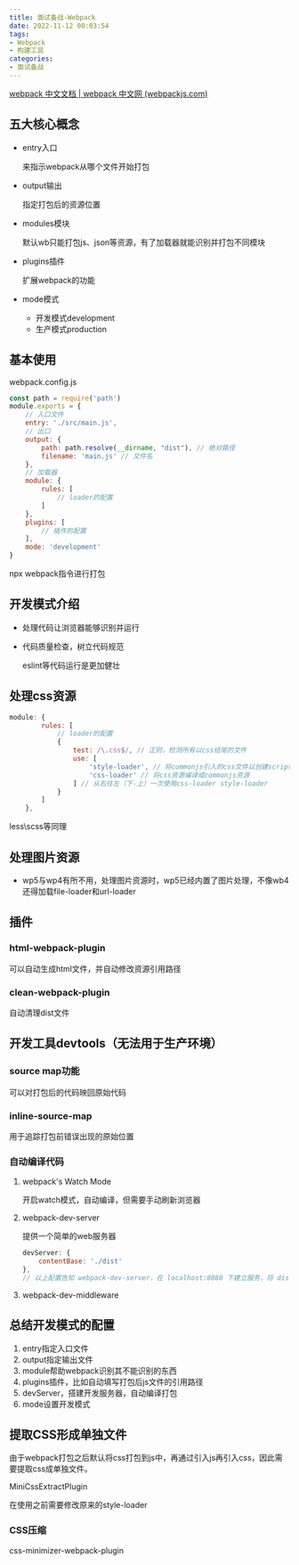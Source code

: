 ```yaml
---
title: 面试备战-Webpack
date: 2022-11-12 00:03:54
tags:
- Webpack
- 构建工具
categories: 
- 面试备战
---
```


[webpack 中文文档 | webpack 中文网 (webpackjs.com)](https://www.webpackjs.com/)

## 五大核心概念

- entry入口
    
    来指示webpack从哪个文件开始打包
    
- output输出
    
    指定打包后的资源位置
    
- modules模块
    
    默认wb只能打包js、json等资源，有了加载器就能识别并打包不同模块
    
- plugins插件
    
    扩展webpack的功能
    
- mode模式
    - 开发模式development
    - 生产模式production

## 基本使用

webpack.config.js

```jsx
const path = require('path')
module.exports = {
    // 入口文件
    entry: './src/main.js',
    // 出口
    output: {
        path: path.resolve(__dirname, "dist"), // 绝对路径
        filename: 'main.js' // 文件名
    },
    // 加载器
    module: {
        rules: [
            // loader的配置
        ]
    },
    plugins: [
        // 插件的配置
    ],
    mode: 'development'
}
```

npx webpack指令进行打包

## 开发模式介绍

- 处理代码让浏览器能够识别并运行
- 代码质量检查，树立代码规范
    
    eslint等代码运行是更加健壮
    

## 处理css资源

```jsx
module: {
        rules: [
            // loader的配置
            {
                test: /\.css$/, // 正则，检测所有以css结尾的文件
                use: [
                    'style-loader', // 将commonjs引入的css文件以创建script标签的方式添加到HTML页面中
                    'css-loader' // 将css资源编译成commonjs资源
                ] // 从右往左（下-上）一次使用css-loader style-loader
            }
        ]
    },
```

less\scss等同理

## 处理图片资源

- wp5与wp4有所不用，处理图片资源时，wp5已经内置了图片处理，不像wb4还得加载file-loader和url-loader

## 插件

### html-webpack-plugin

可以自动生成html文件，并自动修改资源引用路径

### clean-webpack-plugin

自动清理dist文件

## 开发工具devtools（无法用于生产环境）

### source map功能

可以对打包后的代码映回原始代码

### inline-source-map

用于追踪打包前错误出现的原始位置

### 自动编译代码

1. webpack's Watch Mode
    
    开启watch模式，自动编译，但需要手动刷新浏览器
    
2. webpack-dev-server
    
    提供一个简单的web服务器
    
    ```jsx
    devServer: {
        contentBase: './dist'
    },
    // 以上配置告知 webpack-dev-server，在 localhost:8080 下建立服务，将 dist 目录下的文件，作为可访问文件。
    ```
    
3. webpack-dev-middleware

## 总结开发模式的配置

1. entry指定入口文件
2. output指定输出文件
3. module帮助webpack识别其不能识别的东西
4. plugins插件，比如自动填写打包后js文件的引用路径
5. devServer，搭建开发服务器，自动编译打包
6. mode设置开发模式

## 提取CSS形成单独文件

由于webpack打包之后默认将css打包到js中，再通过引入js再引入css，因此需要提取css成单独文件。

MiniCssExtractPlugin 

在使用之前需要修改原来的style-loader

### CSS压缩

css-minimizer-webpack-plugin